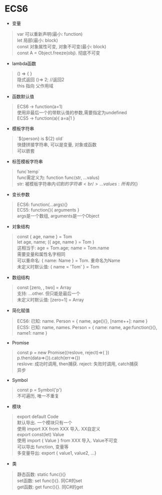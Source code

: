 # ECS6

+ 变量
> var 可以重新声明(最小: function)<br/>
> let 局部(最小: block)<br/>
> const 对象属性可变, 对象不可变(最小: block)<br/>
> const A = Object.freeze(obj). 彻底不可变
+ lambda函数
> () => { }<br/>
> 隐式返回 ()=> 2; //返回2<br/>
> this 指向 父作用域
+ 函数默认值
> ECS6 -> function(a=1)<br/>
> 使用非最后一个的带默认值的参数,需要指定为undefined<br>
> ECS5 -> function(a){ a=a|1 }
+ 模板字符串
> \`${person} is ${2} old\`<br/>
> 快捷拼接字符串, 可以是变量, 对象或函数<br/>
> 可以嵌套
+ 标签模板字符串
> func\`temp\`<br/>
> func需定义为: function func(str, ...valus)<br/>
> str: 被模板字符串内${}切割的字符串<br/>
> ...values: 所有的${}
+ 变长参数
> ECS6: function(...args){}<br/>
> ECS5: function(){ arguments }<br/>
> args是一个数组, arguments是一个Object
+ 对象结构
> const { age, name } = Tom<br/>
> let age, name; ({ age, name } = Tom )<br/>
> 这相当于: age = Tom.age; name = Tom.name<br/>
> 需要变量和属性名字相同<br/>
> 可以重命名: { name: Name } = Tom. 重命名为Name<br/>
> 未定义时默认值: { name = 'Tom' } = Tom
+ 数组结构
> const [zero, , two] = Array<br/>
> 支持: ...other. 但只能是最后一个<br/>
> 未定义时默认值: [zero=1] = Array
+ 简化赋值
> ECS6: 已知: name. Person = { name, age(){}, [name++]: name }<br/>
> ECS5: 已知: name, names. Person = { name: name, age:function(){}, name1: name }
+ Promise
> const p = new Promise((reslove, reject)=>{ })<br/>
> p.then(data=>{}).catch(err=>{})<br/>
> reslove: 成功时调用, then捕获. reject: 失败时调用, catch捕获<br/>
> 异步
+ Symbol
> const p = Symbol('p')<br/>
> 不可遍历, 唯一不重复
+ 模块
> export default Code<br/>
> 默认导出. 一个模块只有一个<br/>
> 使用 import XX from XXX 导入. XX自定义<br/>
> export const(let) Value<br/>
> 使用 import { Value } from XXX 导入. Value不可变<br/>
> 可以导出 function, 变量等<br/>
> 多变量导出: export { value1, value2, ...}
+ 类
> 静态函数: static func(){}<br/>
> set函数: set func(){}. 同C#的set<br/>
> get函数: get func(){}. 同C#的get